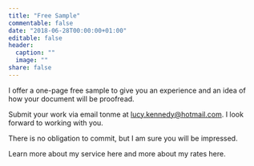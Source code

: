 ```yaml
---
title: "Free Sample"
commentable: false
date: "2018-06-28T00:00:00+01:00"
editable: false
header:
  caption: ""
  image: ""
share: false
---
```


I offer a one-page free sample to give you an experience and an idea of how your document will be proofread. 

Submit your work via email tonme at [lucy.kennedy@hotmail.com](mailto:lucy.kennedy@hotmail.com). I look forward to working with you.

There is no obligation to commit, but I am sure you will be impressed.

Learn more about my service here and more about my rates here.
